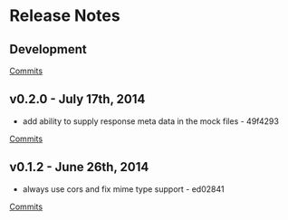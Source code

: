 # Release Notes

## Development

[Commits](https://github.com/jhudson8/simple-mock-server/compare/v0.2.0...master)

## v0.2.0 - July 17th, 2014
- add ability to supply response meta data in the mock files - 49f4293

[Commits](https://github.com/jhudson8/simple-mock-server/compare/v0.1.2...v0.2.0)

## v0.1.2 - June 26th, 2014
- always use cors and fix mime type support - ed02841

[Commits](https://github.com/jhudson8/simple-mock-server/compare/6293eea...v0.1.2)
